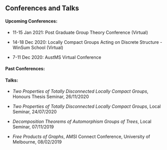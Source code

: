 ## Conferences and Talks

#### Upcoming Conferences:

* 11-15 Jan 2021: Post Graduate Group Theory Conference (Virtual)

* 14-18 Dec 2020: Locally Compact Groups Acting on Discrete Structure - WinSum School (Virtual)

* 7-11 Dec 2020: AustMS Virtual Conference


#### Past Conferences:





#### Talks:

* *Two Properties of Totally Disconnected Locally Compact Groups*, Honours Thesis Seminar, 26/11/2020

* *Two Properties of Totally Disconnected Locally Compact Groups*, Local Seminar, 24/07/2020

* *Decomposition Theorems of Automorphism Groups of Trees*, Local Seminar, 07/11/2019

* *Free Products of Graphs*, AMSI Connect Conference, University of Melbourne, 08/02/2019

